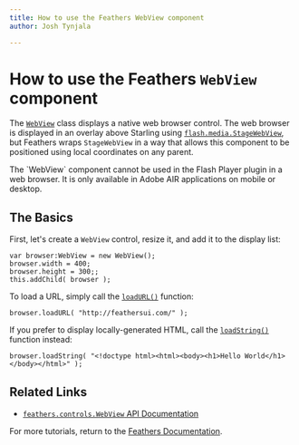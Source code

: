 ```yaml
---
title: How to use the Feathers WebView component  
author: Josh Tynjala

---
```

# How to use the Feathers `WebView` component

The [`WebView`](../api-reference/feathers/controls/WebView.html) class displays a native web browser control. The web browser is displayed in an overlay above Starling using [`flash.media.StageWebView`](http://help.adobe.com/en_US/FlashPlatform/reference/actionscript/3/flash/media/StageWebView.html), but Feathers wraps `StageWebView` in a way that allows this component to be positioned using local coordinates on any parent.

<aside class="info">The `WebView` component cannot be used in the Flash Player plugin in a web browser. It is only available in Adobe AIR applications on mobile or desktop.</aside>

## The Basics

First, let's create a `WebView` control, resize it, and add it to the display list:

``` code
var browser:WebView = new WebView();
browser.width = 400;
browser.height = 300;;
this.addChild( browser );
```

To load a URL, simply call the [`loadURL()`](../api-reference/feathers/controls/WebView.html#loadURL()) function:

``` code
browser.loadURL( "http://feathersui.com/" );
```

If you prefer to display locally-generated HTML, call the [`loadString()`](../api-reference/feathers/controls/WebView.html#loadString()) function instead:

``` code
browser.loadString( "<!doctype html><html><body><h1>Hello World</h1></body></html>" );
```

## Related Links

-   [`feathers.controls.WebView` API Documentation](../api-reference/feathers/controls/WebView.html)

For more tutorials, return to the [Feathers Documentation](index.html).